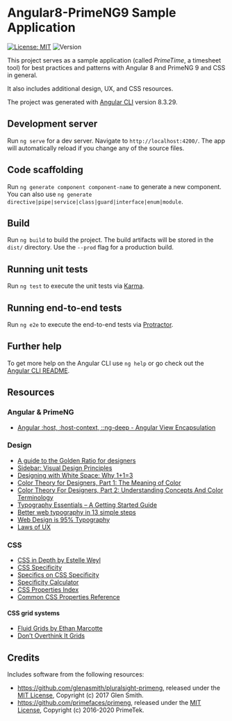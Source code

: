 # Angular8-PrimeNG9 Sample Application

[![License: MIT](https://img.shields.io/badge/License-MIT-yellow.svg)](https://opensource.org/licenses/MIT)
![Version](https://img.shields.io/github/package-json/v/BjoernKW/Angular8-PrimeNG9-sample-application.svg?style=shield)

This project serves as a sample application (called *PrimeTime*, a timesheet tool) for best practices and patterns with Angular 8 and PrimeNG 9 and CSS in general.

It also includes additional design, UX, and CSS resources.

The project was generated with [Angular CLI](https://github.com/angular/angular-cli) version 8.3.29.

## Development server

Run `ng serve` for a dev server. Navigate to `http://localhost:4200/`. The app will automatically reload if you change any of the source files.

## Code scaffolding

Run `ng generate component component-name` to generate a new component. You can also use `ng generate directive|pipe|service|class|guard|interface|enum|module`.

## Build

Run `ng build` to build the project. The build artifacts will be stored in the `dist/` directory. Use the `--prod` flag for a production build.

## Running unit tests

Run `ng test` to execute the unit tests via [Karma](https://karma-runner.github.io).

## Running end-to-end tests

Run `ng e2e` to execute the end-to-end tests via [Protractor](http://www.protractortest.org/).

## Further help

To get more help on the Angular CLI use `ng help` or go check out the [Angular CLI README](https://github.com/angular/angular-cli/blob/master/README.md).

## Resources

### Angular & PrimeNG

* [Angular :host, :host-context, ::ng-deep - Angular View Encapsulation](https://blog.angular-university.io/angular-host-context/)

### Design

* [A guide to the Golden Ratio for designers](https://www.invisionapp.com/inside-design/golden-ratio-designers/)
* [Sidebar: Visual Design Principles](https://webstyleguide.com/wsg3/7-page-design/4-visual-design-principles.html)
* [Designing with White Space: Why 1+1=3](https://designforhackers.com/blog/whitespace-113/)
* [Color Theory for Designers, Part 1: The Meaning of Color](https://www.smashingmagazine.com/2010/01/color-theory-for-designers-part-1-the-meaning-of-color/)
* [Color Theory For Designers, Part 2: Understanding Concepts And Color Terminology](https://www.smashingmagazine.com/2010/02/color-theory-for-designers-part-2-understanding-concepts-and-terminology/)
* [Typography Essentials – A Getting Started Guide](https://desket.co/blogs/news/typography-essentials-a-getting-started-guide)
* [Better web typography in 13 simple steps](https://www.creativebloq.com/typography/better-web-typography-few-simple-steps-5132803)
* [Web Design is 95% Typography](https://ia.net/topics/the-web-is-all-about-typography-period)
* [Laws of UX](https://lawsofux.com/)

### CSS

* [CSS in Depth by Estelle Weyl](https://estelle.github.io/CSS/)
* [CSS Specificity](https://www.w3schools.com/css/css_specificity.asp)
* [Specifics on CSS Specificity](https://css-tricks.com/specifics-on-css-specificity/)
* [Specificity Calculator](https://specificity.keegan.st/)
* [CSS Properties Index](https://meiert.com/en/indices/css-properties/)
* [Common CSS Properties Reference](https://developer.mozilla.org/en-US/docs/Web/CSS/CSS_Properties_Reference)

#### CSS grid systems

* [Fluid Grids by Ethan Marcotte](https://alistapart.com/article/fluidgrids/)
* [Don’t Overthink It Grids](https://css-tricks.com/dont-overthink-it-grids/)

## Credits
Includes software from the following resources:
* https://github.com/glenasmith/pluralsight-primeng, released under the [MIT License](https://opensource.org/licenses/MIT), Copyright (c) 2017 Glen Smith.
* https://github.com/primefaces/primeng, released under the [MIT License](https://opensource.org/licenses/MIT), Copyright (c) 2016-2020 PrimeTek.
